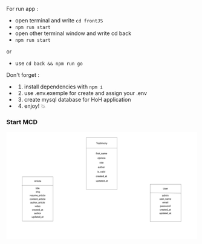 For run app :
-  open terminal and write `cd frontJS` 
-  `npm run start`
- open other terminal window and write cd back 
-  `npm run start` 

or

-  use `cd back && npm run go` 

Don't forget : 
- 1. install dependencies with `npm i`
- 2. use .env.exemple for create and assign your .env
- 3. create mysql database for HoH application 
- 4. enjoy! :boom:

### Start MCD

<img src= "/screnshot/MCD_hand_of_hope.png" alt="screnshot schema MCD" />